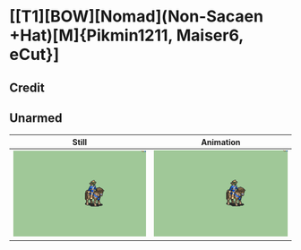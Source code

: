 # [\[T1\]\[BOW\]\[Nomad\]\(Non-Sacaen +Hat\)\[M\]{Pikmin1211, Maiser6, eCut}]

## Credit


	
## Unarmed

| Still | Animation |
| :---: | :-------: |
| ![Unarmed still](./Unarmed_000.png) | ![Unarmed animation](./Unarmed.gif) |
